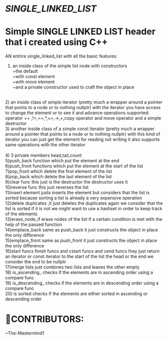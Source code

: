 # _SINGLE_LINKED_LIST_
# Simple SINGLE LINKED LIST  header that i created using C++
AN entrire single_linked_list with all the basic features:
<br>
1) an  inside class of the simple list node with constructors<br>
~the default<br>
~with const element<br>
~with move element<br>
~and a private constructor used to craft the object in place
<br>
2) an inside class of simple iterator (pretty much a wrapper around a pointer that points to a node or to nothing nullptr)
   with the iterator you have access to change the element or to see it and advance
   operations supported: operator ++ ,!=,==,*,+=,->,+,copy operator and move operator and a simple destructor
   <br>
3) another inside class of a simple const iterator (pretty much a wrapper around a pointer that points to a node or to nothing nullptr)
    with this kind of iterator you can just get the element for reading not writing it also supports same operations with the other iterator <br>
<br>
4) 3 private members head,tail,count <br>
5)push_back function which put the element at the end <br>
6)push_front functions  which put the element at the start of the list <br>
7)pop_front which delete the first element of the list <br>
8)pop_back which delete the last element of the list<br>
9)clear func this just is the destructor the destructor uses it<br>
10)reverse func this just reverses the list<br>
11)insert element justs inserts the element but considers that the list is sorted because sorting a list is already a very expensive operation<br>
12)delete duplicates ,it just deletes the duplicates again we consider that the list is sorted if it is not we might want to use a hashset in order to keep track of the elements<br>
13)erase_node_if erase nodes of the list if a certain condition is met with the help of the passed function<br>
14)emplace_back same as push_back it just constructs the object in place the only difference<br>
15)emplace_front same as push_front it just constructs the object in place the only difference<br>
16)start funcs finish funcs and cstart funcs and cend funcs they just return an iterator or const iterator to the start of the list the head or the end we consider the end to be nullptr<br>
17)merge lists just combines two lists and leaves the other empty<br>
18) is_ascending_ checks if the elements are in ascending order using a compare func<br>
19) is_descending_ checks if the elements are in descending order using a compare func<br>
20) is sorted checks if the elements are either sorted in  ascending or descending order<br>

# 👥CONTRIBUTORS:

~The-Mastermind1
